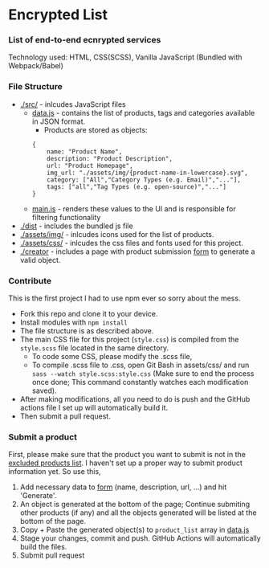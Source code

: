 # Encrypted List

### List of end-to-end ecnrypted services

Technology used: HTML, CSS(SCSS), Vanilla JavaScript (Bundled with Webpack/Babel)

### File Structure

- [./src/](https://github.com/oneminch/encryptedlist/tree/master/src) - inlcudes JavaScript files
    - [data.js](https://github.com/oneminch/encryptedlist/tree/master/src/data.js) - contains the list of products, tags and categories available in JSON format.
      - Products are stored as objects:
      ```
      {
          name: "Product Name",
          description: "Product Description",
          url: "Product Homepage",
          img_url: "./assets/img/{product-name-in-lowercase}.svg",
          category: ["All","Category Types (e.g. Email)","..."],
          tags: ["all","Tag Types (e.g. open-source)","..."]     
      }
      ```
    - [main.js](https://github.com/oneminch/encryptedlist/tree/master/src/main.js) - renders these values to the UI and is responsible for filtering functionality
- [./dist](https://github.com/oneminch/encryptedlist/tree/master/dist) - includes the bundled js file
- [./assets/img/](https://github.com/oneminch/encryptedlist/tree/master/assets/img) - inlcudes icons used for the list of products.
- [./assets/css/](https://github.com/oneminch/encryptedlist/tree/master/assets/css) - inlcudes the css files and fonts used for this project.
- [./creator](https://github.com/oneminch/encryptedlist/tree/master/creator) - includes a page with product submission [form](https://oneminch.github.io/encryptedlist/creator) to generate a valid object.


### Contribute

This is the first project I had to use npm ever so sorry about the mess.
- Fork this repo and clone it to your device.
- Install modules with `npm install`
- The file structure is as described above.
- The main CSS file for this project (`style.css`) is compiled from the `style.scss` file located in the same directory. 
    - To code some CSS, please modify the .scss file,
    - To compile .scss file to .css, open Git Bash in assets/css/ and run `sass --watch style.scss:style.css` (Make sure to end the process once done; This command constantly watches each modification saved).
- After making modifications, all you need to do is push and the GitHub actions file I set up will automatically build it.
- Then submit a pull request.

### Submit a product
First, please make sure that the product you want to submit is not in the [excluded products list](https://github.com/oneminch/encryptedlist/wiki/Excluded-Products).
I haven't set up a proper way to submit product information yet. So use this,
1. Add necessary data to  [form](https://oneminch.github.io/encryptedlist/creator) (name, description, url, ...) and hit 'Generate'.
2. An object is generated at the bottom of the page; Continue submiting other products (if any) and all the objects generated will be listed at the bottom of the page.
3. Copy + Paste the generated object(s) to `product_list` array in [data.js](https://github.com/oneminch/encryptedlist/tree/master/src/data.js)
4. Stage your changes, commit and push. GitHub Actions will automatically build the files.
5. Submit pull request
